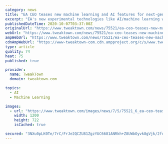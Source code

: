 ```yaml
---
category: news
title: "EA CEO teases new machine learning and AI features for next-gen games"
excerpt: "EA's new experimental technologies like AI/machine learning will start manifesting in next-gen PlayStation 5, Xbox Series X games."
publishedDateTime: 2020-10-07T03:37:00Z
originalUrl: "https://www.tweaktown.com/news/75521/ea-ceo-teases-new-machine-learning-and-ai-features-for-next-gen-games/index.html"
webUrl: "https://www.tweaktown.com/news/75521/ea-ceo-teases-new-machine-learning-and-ai-features-for-next-gen-games/index.html"
ampWebUrl: "https://www.tweaktown.com/news/75521/ea-ceo-teases-new-machine-learning-and-ai-features-for-next-gen-games/amp.html"
cdnAmpWebUrl: "https://www-tweaktown-com.cdn.ampproject.org/c/s/www.tweaktown.com/news/75521/ea-ceo-teases-new-machine-learning-and-ai-features-for-next-gen-games/amp.html"
type: article
quality: 74
heat: 75
published: true

provider:
  name: TweakTown
  domain: tweaktown.com

topics:
  - AI
  - Machine Learning

images:
  - url: "https://www.tweaktown.com/images/news/7/5/75521_6_ea-ceo-teases-new-machine-learning-and-ai-features-for-next-gen-games_full.png"
    width: 1200
    height: 722
    isCached: true

secured: "3NXu0pLK0Te/7rC/FrJe2QCZU81ZgzYUC6681ANRkh+Z8UWbOyvk8gVjk/2fuFpnZ9wFdJKKucztAO9wJXvujY1PlFKchl+4pLVHsq0tE6v7tEYZWpC9vaXHDWviyZ/g5eY6eqP5mA4bh442uJmUKcsrpQJgsgCDzJJFvAfWx+uikx1717ebgp0cJ8ZNR1lWDAFtMRpfNqtk9eVYhQFm2M3VpflJ6XE56tUhNk3FELXWKrjLkuv/xpHqYLfEVbfR6VLolZ/xXxI+9UtMbe6QHzvCfk7iANtjwbRR4Ay0jYZyisAy6tyIzJysrRTC8EMKlxh8xkXMraCDv9Pok2TmDg8pp92FAJsWxmSPfreEpvg=;JXRCNU7RyUljiCd1ym2Qhw=="
---
```


